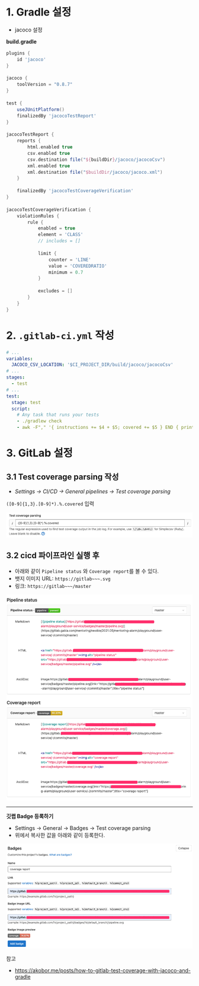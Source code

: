 # 1. Gradle 설정

* jacoco 설정

**build.gradle**

```groovy
plugins {
    id 'jacoco'
}

jacoco {
    toolVersion = "0.8.7"
}

test {
    useJUnitPlatform()
    finalizedBy 'jacocoTestReport'
}

jacocoTestReport {
    reports {
        html.enabled true
        csv.enabled true
        csv.destination file("${buildDir}/jacoco/jacocoCsv")
        xml.enabled true
        xml.destination file("$buildDir/jacoco/jacoco.xml")
    }

    finalizedBy 'jacocoTestCoverageVerification'
}

jacocoTestCoverageVerification {
    violationRules {
        rule {
            enabled = true
            element = 'CLASS'
            // includes = []

            limit {
                counter = 'LINE'
                value = 'COVEREDRATIO'
                minimum = 0.7
            }

            excludes = []
        }
    }
}
```



# 2. `.gitlab-ci.yml` 작성

```yml
# ...
variables:
  JACOCO_CSV_LOCATION: '$CI_PROJECT_DIR/build/jacoco/jacocoCsv'
# ...
stages:
  - test
# ...
test:
  stage: test
  script:
    # Any task that runs your tests
    - ./gradlew check 
    - awk -F"," '{ instructions += $4 + $5; covered += $5 } END { print covered, "/", instructions, " instructions covered"; print 100*covered/instructions, "% covered" }' $JACOCO_CSV_LOCATION

```



# 3. GitLab 설정



## 3.1 Test coverage parsing 작성

* *Settings -> CI/CD -> General pipelines -> Test coverage parsing*

`([0-9]{1,3}.[0-9]*).%.covered` 입력

![image-20210720122604755](./images/1.png)



## 3.2 **cicd 파이프라인 실행 후**

* 아래와 같이 `Pipeline status` 와 `Coverage report`를 볼 수 있다.
* 뱃지 이미지 URL: `https://gitlab~~~.svg`
* 링크: `https://gitlab~~~/master`

![image-20210720191610909](./images/4.png)

****

**깃랩 Badge 등록하기**

* Settings -> General -> Badges -> Test coverage parsing
* 위에서 복사한 값을 아래와 같이 등록한다.

![image-20210720123126966](./images/3.png)



참고

* https://akobor.me/posts/how-to-gitlab-test-coverage-with-jacoco-and-gradle

